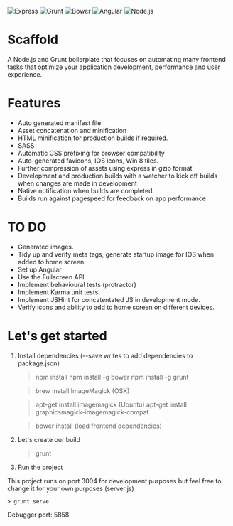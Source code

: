 ![Express](http://nodejs-cloud.com/img/128px/expressjs.png)
![Grunt](http://jackandrewread.com/img/skills/grunt.png)
![Bower](http://www.robdudley.com/bower_grunt_yeoman/img/bower-logo.png)
![Angular](http://share.2sic.com/share/Content/2dm-blogs/2014-10%20JS%20MVC/AngularJS-Square-250.png)
![Node.js](https://www.a2hosting.com/images/uploads/landing_images/node.js-hosting.png)

# Scaffold

A Node.js and Grunt boilerplate that focuses on automating many frontend tasks that optimize your application development, performance and user experience.

# Features

- Auto generated manifest file
- Asset concatenation and minification
- HTML minification for production builds if required.
- SASS
- Automatic CSS prefixing for browser compatibility
- Auto-generated favicons, IOS icons, Win 8 tiles.
- Further compression of assets using express in gzip format
- Development and production builds with a watcher to kick off builds when changes are made in development
- Native notification when builds are completed.
- Builds run against pagespeed for feedback on app performance

# TO DO

- Generated images.
- Tidy up and verify meta tags, generate startup image for IOS when added to home screen.
- Set up Angular
- Use the Fullscreen API
- Implement behavioural tests (protractor)
- Implement Karma unit tests.
- Implement JSHint for concatentated JS in development mode.
- Verify icons and ability to add to home screen on different devices.


# Let's get started

1. Install dependencies (--save writes to add dependencies to package.json)

    > npm install
    > npm install -g bower
    > npm install -g grunt

    > brew install ImageMagick (OSX) 
    
    > apt-get install imagemagick (Ubuntu)
    > apt-get install graphicsmagick-imagemagick-compat

    > bower install (load frontend dependencies)

2. Let's create our build

    > grunt

3. Run the project

This project runs on port 3004 for development purposes but feel free to change it for your own purposes (server.js)

    > grunt serve
    
Debugger port: 5858




